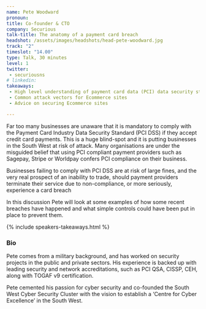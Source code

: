 ```yaml
---
name: Pete Woodward
pronoun:
title: Co-founder & CTO
company: Securious
talk-title: The anatomy of a payment card breach
headshot: /assets/images/headshots/head-pete-woodward.jpg
track: "2"
timeslot: "14.00"
type: Talk, 30 minutes
level: 1
twitter:
 - securiousns
# linkedin: 
takeaways:
 - High level understanding of payment card data (PCI) data security standard.
 - Common attack vectors for Ecommerce sites
 - Advice on securing Ecommerce sites

---
```

Far too many businesses are unaware that it is mandatory to comply with the Payment Card Industry Data Security Standard (PCI DSS) if they accept credit card payments.   This is a huge blind-spot and it is putting businesses in the South West at risk of attack. Many organisations are under the misguided belief that using PCI compliant payment providers such as Sagepay, Stripe or Worldpay confers PCI compliance on their business. 

Businesses failing to comply with PCI DSS are at risk of large fines, and the very real prospect of an inability to trade, should payment providers terminate their service due to non-compliance, or more seriously, experience a card breach

In this discussion Pete will look at some examples of how some recent breaches have happened and what simple controls could have been put in place to prevent them.

{% include speakers-takeaways.html %}

<h3>Bio</h3>
Pete comes from a military background, and has worked on security projects in the public and private sectors. His  experience is backed up with leading security and network accreditations, such as PCI QSA, CISSP, CEH, along with TOGAF v9 certification. 

Pete cemented his passion for cyber security and co-founded the South West Cyber Security Cluster with the vision to establish a ‘Centre for Cyber Excellence’ in the South West.